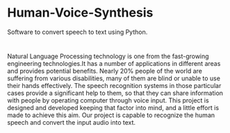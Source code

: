 # Human-Voice-Synthesis
Software to convert speech to text using Python.
#
Natural Language Processing technology is one from the fast-growing engineering technologies.It has a number of applications in different areas and provides potential benefits. Nearly 20% people of the world are suffering from various disabilities, many of them are blind or unable to use their hands effectively. The speech recognition systems in those particular cases provide a significant help to them, so that they can share information with people by operating computer through voice input. This project is designed and developed keeping that factor into mind, and a little effort is made to achieve this aim. Our project is capable to recognize the human speech and convert the input audio into text. 
